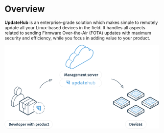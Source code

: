 # Overview

**UpdateHub** is an enterprise-grade solution which makes simple to remotely update all your Linux-based devices in the field. It handles all aspects related to sending Firmware Over-the-Air \(FOTA\) updates with maximum security and efficiency, while you focus in adding value to your product.

![](../.gitbook/assets/workflow.png)
